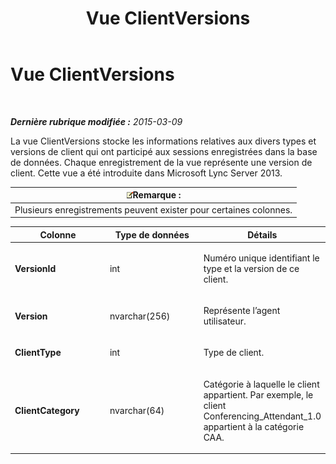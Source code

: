 ﻿---
title: Vue ClientVersions
TOCTitle: Vue ClientVersions
ms:assetid: caf7678f-83a0-46c8-83cc-fee4c3991f52
ms:mtpsurl: https://technet.microsoft.com/fr-fr/library/JJ721891(v=OCS.15)
ms:contentKeyID: 49891543
ms.date: 05/20/2016
mtps_version: v=OCS.15
ms.translationtype: HT
---

# Vue ClientVersions

 

_**Dernière rubrique modifiée :** 2015-03-09_

La vue ClientVersions stocke les informations relatives aux divers types et versions de client qui ont participé aux sessions enregistrées dans la base de données. Chaque enregistrement de la vue représente une version de client. Cette vue a été introduite dans Microsoft Lync Server 2013.

<table>
<thead>
<tr class="header">
<th><img src="images/Gg398920.note(OCS.15).gif" title="note" alt="note" />Remarque :</th>
</tr>
</thead>
<tbody>
<tr class="odd">
<td>Plusieurs enregistrements peuvent exister pour certaines colonnes.</td>
</tr>
</tbody>
</table>



<table>
<colgroup>
<col style="width: 33%" />
<col style="width: 33%" />
<col style="width: 33%" />
</colgroup>
<thead>
<tr class="header">
<th>Colonne</th>
<th>Type de données</th>
<th>Détails</th>
</tr>
</thead>
<tbody>
<tr class="odd">
<td><p><strong>VersionId</strong></p></td>
<td><p>int</p></td>
<td><p>Numéro unique identifiant le type et la version de ce client.</p></td>
</tr>
<tr class="even">
<td><p><strong>Version</strong></p></td>
<td><p>nvarchar(256)</p></td>
<td><p>Représente l’agent utilisateur.</p></td>
</tr>
<tr class="odd">
<td><p><strong>ClientType</strong></p></td>
<td><p>int</p></td>
<td><p>Type de client.</p></td>
</tr>
<tr class="even">
<td><p><strong>ClientCategory</strong></p></td>
<td><p>nvarchar(64)</p></td>
<td><p>Catégorie à laquelle le client appartient. Par exemple, le client Conferencing_Attendant_1.0 appartient à la catégorie CAA.</p></td>
</tr>
</tbody>
</table>

